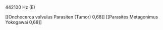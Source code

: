 442100 Hz (E)

[[Onchocerca volvulus Parasiten (Tumor) 0,68]]
[[Parasites Metagonimus Yokogawai 0,68]]
